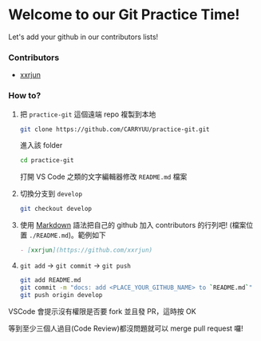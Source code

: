 # Welcome to our Git Practice Time!

Let's add your github in our contributors lists!

### Contributors

- [xxrjun](https://github.com/xxrjun)

### How to?

1. 把 `practice-git` 這個遠端 repo 複製到本地

   ```bash
   git clone https://github.com/CARRYUU/practice-git.git
   ```

   進入該 folder

   ```bash
   cd practice-git
   ```

   打開 VS Code 之類的文字編輯器修改 `README.md` 檔案

2. 切換分支到 `develop`

   ```bash
   git checkout develop
   ```

3. 使用 [Markdown](https://markdown.tw/) 語法把自己的 github 加入 contributors 的行列吧! (檔案位置 `./README.md`)。範例如下

   ```markdown
   - [xxrjun](https://github.com/xxrjun)
   ```

4. `git add` → `git commit` → `git push`

   ```bash
   git add README.md
   git commit -m "docs: add <PLACE_YOUR_GITHUB_NAME> to `README.md`"
   git push origin develop
   ```

VSCode 會提示沒有權限是否要 fork 並且發 PR，這時按 OK

等到至少三個人過目(Code Review)都沒問題就可以 merge pull request 囉!
